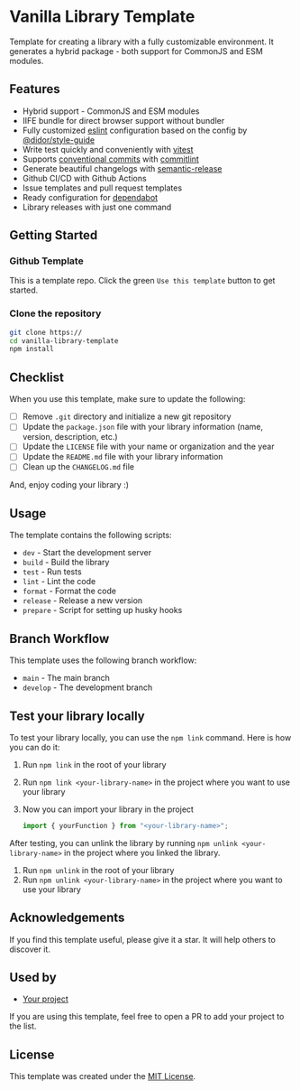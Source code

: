 # Vanilla Library Template

Template for creating a library with a fully customizable environment. It generates a hybrid package - both support for CommonJS and ESM modules.

## Features

- Hybrid support - CommonJS and ESM modules
- IIFE bundle for direct browser support without bundler
- Fully customized [eslint](https://eslint.org) configuration based on the config by [@didor/style-guide]()
- Write test quickly and conveniently with [vitest](https://vitest.dev)
- Supports [conventional commits](https://www.conventionalcommits.org) with [commitlint](https://commitlint.js.org)
- Generate beautiful changelogs with [semantic-release]()
- Github CI/CD with Github Actions
- Issue templates and pull request templates
- Ready configuration for [dependabot](https://docs.github.com/en/code-security/dependabot)
- Library releases with just one command

## Getting Started

### Github Template

This is a template repo. Click the green `Use this template` button to get started.

### Clone the repository

```bash
git clone https://
cd vanilla-library-template
npm install
```

## Checklist

When you use this template, make sure to update the following:

- [ ] Remove `.git` directory and initialize a new git repository
- [ ] Update the `package.json` file with your library information (name, version, description, etc.)
- [ ] Update the `LICENSE` file with your name or organization and the year
- [ ] Update the `README.md` file with your library information
- [ ] Clean up the `CHANGELOG.md` file

And, enjoy coding your library :)

## Usage

The template contains the following scripts:

- `dev` - Start the development server
- `build` - Build the library
- `test` - Run tests
- `lint` - Lint the code
- `format` - Format the code
- `release` - Release a new version
- `prepare` - Script for setting up husky hooks

## Branch Workflow

This template uses the following branch workflow:

- `main` - The main branch
- `develop` - The development branch

## Test your library locally

To test your library locally, you can use the `npm link` command. Here is how you can do it:

1. Run `npm link` in the root of your library
2. Run `npm link <your-library-name>` in the project where you want to use your library
3. Now you can import your library in the project

   ```javascript
   import { yourFunction } from "<your-library-name>";
   ```

After testing, you can unlink the library by running `npm unlink <your-library-name>` in the project where you linked the library.

1. Run `npm unlink` in the root of your library
2. Run `npm unlink <your-library-name>` in the project where you want to use your library

## Acknowledgements

If you find this template useful, please give it a star. It will help others to discover it.

## Used by

- [Your project]()

If you are using this template, feel free to open a PR to add your project to the list.

## License

This template was created under the [MIT License](./LICENSE).
